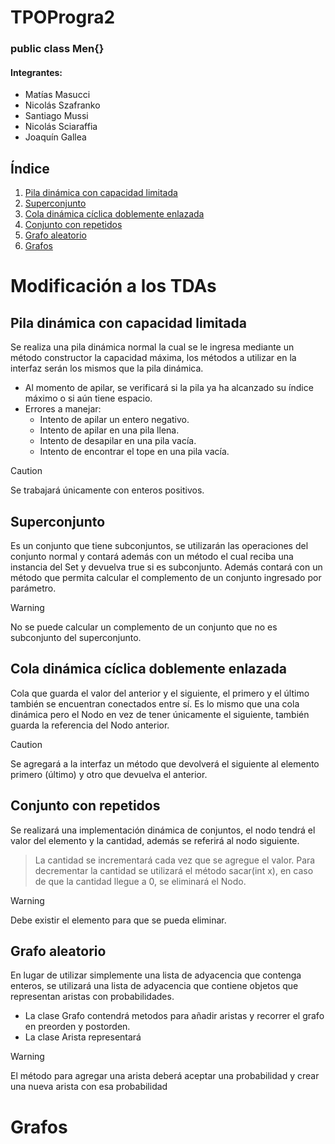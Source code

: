 # TPOProgra2
### public class Men{}
#### Integrantes: 
- Matías Masucci
- Nicolás Szafranko
- Santiago Mussi
- Nicolás Sciaraffia
- Joaquín Gallea

## Índice
1. [Pila dinámica con capacidad limitada](https://github.com/SantiMussi/TPOProgra2?tab=readme-ov-file#pila-din%C3%A1mica-con-capacidad-limitada)
2. [Superconjunto](https://github.com/SantiMussi/TPOProgra2?tab=readme-ov-file#superconjunto)
3. [Cola dinámica cíclica doblemente enlazada](https://github.com/SantiMussi/TPOProgra2?tab=readme-ov-file#cola-din%C3%A1mica-c%C3%ADclica-doblemente-enlazada)
4. [Conjunto con repetidos](https://github.com/SantiMussi/TPOProgra2?tab=readme-ov-file#conjunto-con-repetidos)
5. [Grafo aleatorio](https://github.com/SantiMussi/TPOProgra2?tab=readme-ov-file#grafo-aleatorio)
6. [Grafos](https://github.com/SantiMussi/TPOProgra2?tab=readme-ov-file#grafos)

# Modificación a los TDAs

## Pila dinámica con capacidad limitada

Se realiza una pila dinámica normal la cual se le ingresa mediante un método constructor la capacidad máxima, los métodos a utilizar en la interfaz serán los mismos que la pila dinámica.

- Al momento de apilar, se verificará si la pila ya ha alcanzado su índice máximo o si aún tiene espacio.
- Errores a manejar:
  - Intento de apilar un entero negativo.
  - Intento de apilar en una pila llena.
  - Intento de desapilar en una pila vacía.
  - Intento de encontrar el tope en una pila vacía.

>[!CAUTION]
> Se trabajará únicamente con enteros positivos.

## Superconjunto

Es un conjunto que tiene subconjuntos, se utilizarán las operaciones del conjunto normal y contará además con un método el cual reciba una instancia del Set y devuelva true si es subconjunto.
Además contará con un método que permita calcular el complemento de un conjunto ingresado por parámetro.
>[!WARNING]
> No se puede calcular un complemento de un conjunto que no es subconjunto del superconjunto.

## Cola dinámica cíclica doblemente enlazada

Cola que guarda el valor del anterior y el siguiente, el primero y el último también se encuentran conectados entre sí. Es lo mismo que una cola dinámica pero el Nodo en vez de tener únicamente el siguiente, también guarda la referencia del Nodo anterior.
> [!CAUTION]
> Se agregará a la interfaz un método que devolverá el siguiente al elemento primero (último) y otro que devuelva el anterior.

## Conjunto con repetidos

Se realizará una implementación dinámica de conjuntos, el nodo tendrá el valor del elemento y la cantidad, además se referirá al nodo siguiente.
> La cantidad se incrementará cada vez que se agregue el valor.
> Para decrementar la cantidad se utilizará el método sacar(int x), en caso de que la cantidad llegue a 0, se eliminará el Nodo.

>[!WARNING]
> Debe existir el elemento para que se pueda eliminar.

## Grafo aleatorio

En lugar de utilizar simplemente una lista de adyacencia que contenga enteros, se utilizará una lista de adyacencia que contiene objetos que representan aristas con probabilidades.
- La clase Grafo contendrá metodos para añadir aristas y recorrer el grafo en preorden y postorden. 
- La clase Arista representará 

>[!WARNING]
> El método para agregar una arista deberá aceptar una probabilidad y crear una nueva arista con esa probabilidad

# Grafos

